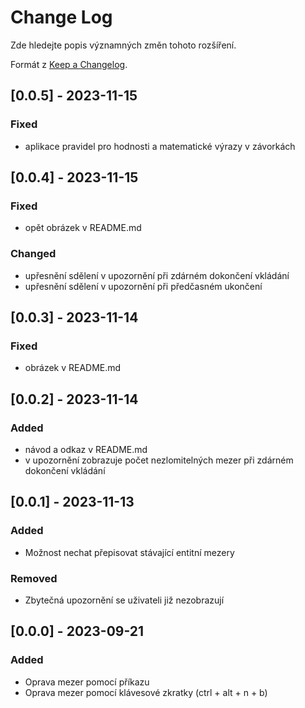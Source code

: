 # Change Log

Zde hledejte popis významných změn tohoto rozšíření.

Formát z [Keep a Changelog](https://keepachangelog.com/en/1.0.0/).

## [0.0.5] - 2023-11-15

### Fixed

- aplikace pravidel pro hodnosti a matematické výrazy v závorkách

## [0.0.4] - 2023-11-15

### Fixed

- opět obrázek v README.md

### Changed

- upřesnění sdělení v upozornění při zdárném dokončení vkládání
- upřesnění sdělení v upozornění při předčasném ukončení

## [0.0.3] - 2023-11-14

### Fixed

- obrázek v README.md  

## [0.0.2] - 2023-11-14

### Added

- návod a odkaz v README.md
- v upozornění zobrazuje počet nezlomitelných mezer při zdárném dokončení vkládání

## [0.0.1] - 2023-11-13

### Added

- Možnost nechat přepisovat stávající entitní mezery

### Removed

- Zbytečná upozornění se uživateli již nezobrazují

## [0.0.0] - 2023-09-21

### Added

- Oprava mezer pomocí příkazu
- Oprava mezer pomocí klávesové zkratky (ctrl + alt + n + b)
